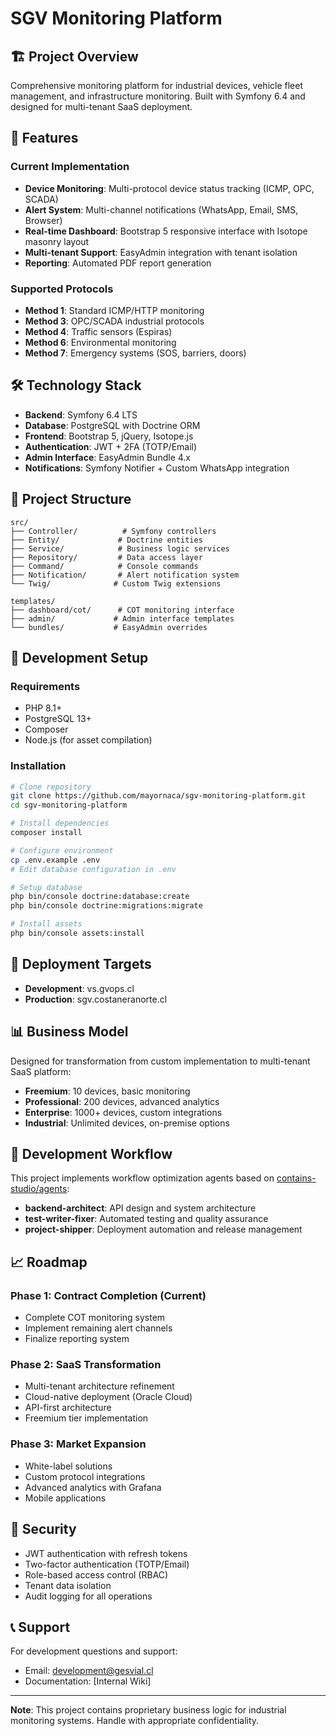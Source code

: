 # SGV Monitoring Platform

## 🏗️ Project Overview

Comprehensive monitoring platform for industrial devices, vehicle fleet management, and infrastructure monitoring. Built with Symfony 6.4 and designed for multi-tenant SaaS deployment.

## 🚀 Features

### Current Implementation
- **Device Monitoring**: Multi-protocol device status tracking (ICMP, OPC, SCADA)
- **Alert System**: Multi-channel notifications (WhatsApp, Email, SMS, Browser)
- **Real-time Dashboard**: Bootstrap 5 responsive interface with Isotope masonry layout
- **Multi-tenant Support**: EasyAdmin integration with tenant isolation
- **Reporting**: Automated PDF report generation

### Supported Protocols
- **Method 1**: Standard ICMP/HTTP monitoring
- **Method 3**: OPC/SCADA industrial protocols
- **Method 4**: Traffic sensors (Espiras)
- **Method 6**: Environmental monitoring
- **Method 7**: Emergency systems (SOS, barriers, doors)

## 🛠️ Technology Stack

- **Backend**: Symfony 6.4 LTS
- **Database**: PostgreSQL with Doctrine ORM
- **Frontend**: Bootstrap 5, jQuery, Isotope.js
- **Authentication**: JWT + 2FA (TOTP/Email)
- **Admin Interface**: EasyAdmin Bundle 4.x
- **Notifications**: Symfony Notifier + Custom WhatsApp integration

## 📁 Project Structure

```
src/
├── Controller/          # Symfony controllers
├── Entity/             # Doctrine entities
├── Service/            # Business logic services
├── Repository/         # Data access layer
├── Command/            # Console commands
├── Notification/       # Alert notification system
└── Twig/              # Custom Twig extensions

templates/
├── dashboard/cot/      # COT monitoring interface
├── admin/             # Admin interface templates
└── bundles/           # EasyAdmin overrides
```

## 🔧 Development Setup

### Requirements
- PHP 8.1+
- PostgreSQL 13+
- Composer
- Node.js (for asset compilation)

### Installation
```bash
# Clone repository
git clone https://github.com/mayornaca/sgv-monitoring-platform.git
cd sgv-monitoring-platform

# Install dependencies
composer install

# Configure environment
cp .env.example .env
# Edit database configuration in .env

# Setup database
php bin/console doctrine:database:create
php bin/console doctrine:migrations:migrate

# Install assets
php bin/console assets:install
```

## 🎯 Deployment Targets

- **Development**: vs.gvops.cl
- **Production**: sgv.costaneranorte.cl

## 📊 Business Model

Designed for transformation from custom implementation to multi-tenant SaaS platform:

- **Freemium**: 10 devices, basic monitoring
- **Professional**: 200 devices, advanced analytics
- **Enterprise**: 1000+ devices, custom integrations
- **Industrial**: Unlimited devices, on-premise options

## 🤖 Development Workflow

This project implements workflow optimization agents based on [contains-studio/agents](https://github.com/contains-studio/agents):

- **backend-architect**: API design and system architecture
- **test-writer-fixer**: Automated testing and quality assurance
- **project-shipper**: Deployment automation and release management

## 📈 Roadmap

### Phase 1: Contract Completion (Current)
- Complete COT monitoring system
- Implement remaining alert channels
- Finalize reporting system

### Phase 2: SaaS Transformation
- Multi-tenant architecture refinement
- Cloud-native deployment (Oracle Cloud)
- API-first architecture
- Freemium tier implementation

### Phase 3: Market Expansion
- White-label solutions
- Custom protocol integrations
- Advanced analytics with Grafana
- Mobile applications

## 🔐 Security

- JWT authentication with refresh tokens
- Two-factor authentication (TOTP/Email)
- Role-based access control (RBAC)
- Tenant data isolation
- Audit logging for all operations

## 📞 Support

For development questions and support:
- Email: development@gesvial.cl
- Documentation: [Internal Wiki]

---

**Note**: This project contains proprietary business logic for industrial monitoring systems. Handle with appropriate confidentiality.